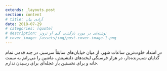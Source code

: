 ```yaml
---
extends: _layouts.post
section: content
# title: آزادی بیان
date: 2018-07-29
# categories: [quote]
# description: نوشته‌ای در مورد بازگشت گیم آو ترونز
# cover_image: /assets/img/post-cover-image-1.png
---
```



در امتداد خلوت‌ترین ساعات شهر، از میان خیابان‌های سابقاً سرسبز، در چند قدمی تمام گدایان شب‌زنده‌دار، در هزار فرسنگی لبخندهای دلنشینش، ماشین را می‌رانم به سمت خانه و برای نخستین بار عجله‌ای برای رسیدن ندارم.